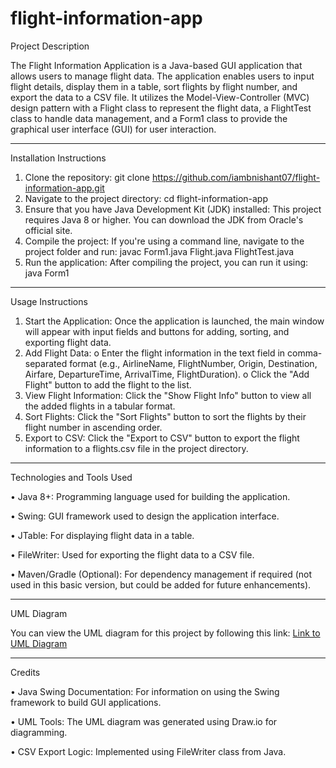 # flight-information-app
Project Description

The Flight Information Application is a Java-based GUI application that allows users to manage flight data. The application enables users to input flight details, display them in a table, sort flights by flight number, and export the data to a CSV file. It utilizes the Model-View-Controller (MVC) design pattern with a Flight class to represent the flight data, a FlightTest class to handle data management, and a Form1 class to provide the graphical user interface (GUI) for user interaction.
________________________________________
Installation Instructions
1.	Clone the repository:
git clone https://github.com/iambnishant07/flight-information-app.git 
2.	Navigate to the project directory:
cd flight-information-app
3.	Ensure that you have Java Development Kit (JDK) installed: This project requires Java 8 or higher. You can download the JDK from Oracle's official site.
4.	Compile the project: If you're using a command line, navigate to the project folder and run:
javac Form1.java Flight.java FlightTest.java
5.	Run the application: After compiling the project, you can run it using:
java Form1
________________________________________
Usage Instructions
1.	Start the Application: Once the application is launched, the main window will appear with input fields and buttons for adding, sorting, and exporting flight data.
2.	Add Flight Data:
o	Enter the flight information in the text field in comma-separated format (e.g., AirlineName, FlightNumber, Origin, Destination, Airfare, DepartureTime, ArrivalTime, FlightDuration).
o	Click the "Add Flight" button to add the flight to the list.
3.	View Flight Information: Click the "Show Flight Info" button to view all the added flights in a tabular format.
4.	Sort Flights: Click the "Sort Flights" button to sort the flights by their flight number in ascending order.
5.	Export to CSV: Click the "Export to CSV" button to export the flight information to a flights.csv file in the project directory.
________________________________________
Technologies and Tools Used

•	Java 8+: Programming language used for building the application.

•	Swing: GUI framework used to design the application interface.

•	JTable: For displaying flight data in a table.

•	FileWriter: Used for exporting the flight data to a CSV file.

•	Maven/Gradle (Optional): For dependency management if required (not used in this basic version, but could be added for future enhancements).
________________________________________
UML Diagram

You can view the UML diagram for this project by following this link:
[Link to UML Diagram](https://github.com/iambnishant07/flight-information-app/blob/main/UML_Diagram.png)
________________________________________
Credits

•	Java Swing Documentation: For information on using the Swing framework to build GUI applications.

•	UML Tools: The UML diagram was generated using Draw.io for diagramming.

•	CSV Export Logic: Implemented using FileWriter class from Java.

